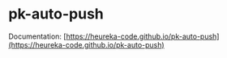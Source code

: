 # pk-auto-push

Documentation: [https://heureka-code.github.io/pk-auto-push](https://heureka-code.github.io/pk-auto-push)
